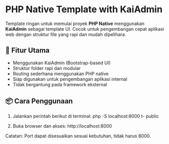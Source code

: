 # PHP Native Template with KaiAdmin

Template ringan untuk memulai proyek **PHP Native** menggunakan **KaiAdmin** sebagai template UI. Cocok untuk pengembangan cepat aplikasi web dengan struktur file yang rapi dan mudah dipelihara.

## 🚀 Fitur Utama

- Menggunakan KaiAdmin (Bootstrap-based UI)
- Struktur folder rapi dan modular
- Routing sederhana menggunakan PHP native
- Siap digunakan untuk pengembangan aplikasi internal
- Tidak bergantung pada framework eksternal


## 📦 Cara Penggunaan
1.  Jalankan perintah berikut di terminal:
    php -S localhost:8000 t- public

2.  Buka browser dan akses:
    http://localhost:8000

Catatan:
Port dapat disesuaikan sesuai kebutuhan, tidak harus 8000.

